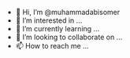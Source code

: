 - 👋 Hi, I’m @muhammadabisomer
- 👀 I’m interested in ...
- 🌱 I’m currently learning ...
- 💞️ I’m looking to collaborate on ...
- 📫 How to reach me ...

<!---
muhammadabisomer/muhammadabisomer is a ✨ special ✨ repository because its `README.md` (this file) appears on your GitHub profile.
You can click the Preview link to take a look at your changes.
--->
